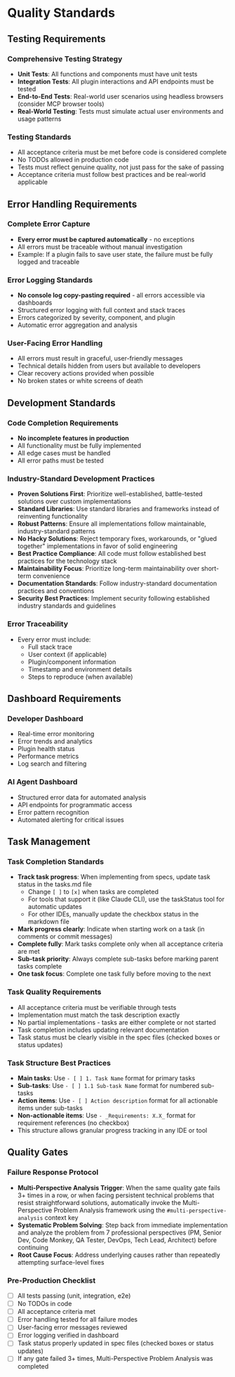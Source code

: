 # Quality Standards

## Testing Requirements

### Comprehensive Testing Strategy
- **Unit Tests**: All functions and components must have unit tests
- **Integration Tests**: All plugin interactions and API endpoints must be tested
- **End-to-End Tests**: Real-world user scenarios using headless browsers (consider MCP browser tools)
- **Real-World Testing**: Tests must simulate actual user environments and usage patterns

### Testing Standards
- All acceptance criteria must be met before code is considered complete
- No TODOs allowed in production code
- Tests must reflect genuine quality, not just pass for the sake of passing
- Acceptance criteria must follow best practices and be real-world applicable

## Error Handling Requirements

### Complete Error Capture
- **Every error must be captured automatically** - no exceptions
- All errors must be traceable without manual investigation
- Example: If a plugin fails to save user state, the failure must be fully logged and traceable

### Error Logging Standards
- **No console log copy-pasting required** - all errors accessible via dashboards
- Structured error logging with full context and stack traces
- Errors categorized by severity, component, and plugin
- Automatic error aggregation and analysis

### User-Facing Error Handling
- All errors must result in graceful, user-friendly messages
- Technical details hidden from users but available to developers
- Clear recovery actions provided when possible
- No broken states or white screens of death

## Development Standards

### Code Completion Requirements
- **No incomplete features in production**
- All functionality must be fully implemented
- All edge cases must be handled
- All error paths must be tested

### Industry-Standard Development Practices
- **Proven Solutions First**: Prioritize well-established, battle-tested solutions over custom implementations
- **Standard Libraries**: Use standard libraries and frameworks instead of reinventing functionality
- **Robust Patterns**: Ensure all implementations follow maintainable, industry-standard patterns
- **No Hacky Solutions**: Reject temporary fixes, workarounds, or "glued together" implementations in favor of solid engineering
- **Best Practice Compliance**: All code must follow established best practices for the technology stack
- **Maintainability Focus**: Prioritize long-term maintainability over short-term convenience
- **Documentation Standards**: Follow industry-standard documentation practices and conventions
- **Security Best Practices**: Implement security following established industry standards and guidelines

### Error Traceability
- Every error must include:
  - Full stack trace
  - User context (if applicable)
  - Plugin/component information
  - Timestamp and environment details
  - Steps to reproduce (when available)

## Dashboard Requirements

### Developer Dashboard
- Real-time error monitoring
- Error trends and analytics
- Plugin health status
- Performance metrics
- Log search and filtering

### AI Agent Dashboard
- Structured error data for automated analysis
- API endpoints for programmatic access
- Error pattern recognition
- Automated alerting for critical issues

## Task Management

### Task Completion Standards
- **Track task progress**: When implementing from specs, update task status in the tasks.md file
  - Change `[ ]` to `[x]` when tasks are completed
  - For tools that support it (like Claude CLI), use the taskStatus tool for automatic updates
  - For other IDEs, manually update the checkbox status in the markdown file
- **Mark progress clearly**: Indicate when starting work on a task (in comments or commit messages)
- **Complete fully**: Mark tasks complete only when all acceptance criteria are met
- **Sub-task priority**: Always complete sub-tasks before marking parent tasks complete
- **One task focus**: Complete one task fully before moving to the next

### Task Quality Requirements
- All acceptance criteria must be verifiable through tests
- Implementation must match the task description exactly
- No partial implementations - tasks are either complete or not started
- Task completion includes updating relevant documentation
- Task status must be clearly visible in the spec files (checked boxes or status updates)

### Task Structure Best Practices
- **Main tasks**: Use `- [ ] 1. Task Name` format for primary tasks
- **Sub-tasks**: Use `- [ ] 1.1 Sub-task Name` format for numbered sub-tasks
- **Action items**: Use `- [ ] Action description` format for all actionable items under sub-tasks
- **Non-actionable items**: Use `- _Requirements: X.X_` format for requirement references (no checkbox)
- This structure allows granular progress tracking in any IDE or tool

## Quality Gates

### Failure Response Protocol
- **Multi-Perspective Analysis Trigger**: When the same quality gate fails 3+ times in a row, or when facing persistent technical problems that resist straightforward solutions, automatically invoke the Multi-Perspective Problem Analysis framework using the `#multi-perspective-analysis` context key
- **Systematic Problem Solving**: Step back from immediate implementation and analyze the problem from 7 professional perspectives (PM, Senior Dev, Code Monkey, QA Tester, DevOps, Tech Lead, Architect) before continuing
- **Root Cause Focus**: Address underlying causes rather than repeatedly attempting surface-level fixes

### Pre-Production Checklist
- [ ] All tests passing (unit, integration, e2e)
- [ ] No TODOs in code
- [ ] All acceptance criteria met
- [ ] Error handling tested for all failure modes
- [ ] User-facing error messages reviewed
- [ ] Error logging verified in dashboard
- [ ] Task status properly updated in spec files (checked boxes or status updates)
- [ ] If any gate failed 3+ times, Multi-Perspective Problem Analysis was completed